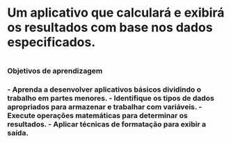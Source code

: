 <h1>Um aplicativo que calculará e exibirá os resultados com base nos dados especificados.<h1>

<h3> Objetivos de aprendizagem <h3>
  
<p>
- Aprenda a desenvolver aplicativos básicos dividindo o trabalho em partes menores.
- Identifique os tipos de dados apropriados para armazenar e trabalhar com variáveis.
- Execute operações matemáticas para determinar os resultados.
- Aplicar técnicas de formatação para exibir a saída.
</p>
